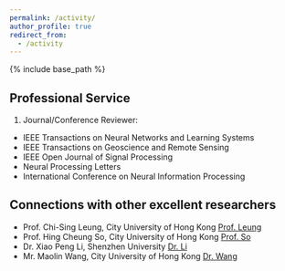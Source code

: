 ```yaml
---
permalink: /activity/
author_profile: true
redirect_from:
  - /activity
---
```

{% include base_path %}

Professional Service
---------
1) Journal/Conference Reviewer:  
* IEEE Transactions on Neural Networks and Learning Systems
* IEEE Transactions on Geoscience and Remote Sensing
* IEEE Open Journal of Signal Processing
* Neural Processing Letters
* International Conference on Neural Information Processing
  
Connections with other excellent researchers
---------
* Prof. Chi-Sing Leung, City University of Hong Kong [Prof. Leung](https://scholars.cityu.edu.hk/en/persons/chi-sing-andrew-leung(876bf38a-51d9-435b-9a0d-1029a3651641).html)
* Prof. Hing Cheung So, City University of Hong Kong [Prof. So](https://scholars.cityu.edu.hk/en/persons/hing-cheung-so(c5a26419-5599-4f02-a416-738916471635).html)
* Dr. Xiao Peng Li, Shenzhen University [Dr. Li](https://li-x-p.github.io)
* Mr. Maolin Wang, City University of Hong Kong [Dr. Wang](https://morin.wang/)
